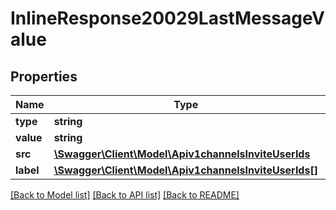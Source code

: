 # InlineResponse20029LastMessageValue

## Properties
Name | Type | Description | Notes
------------ | ------------- | ------------- | -------------
**type** | **string** |  | [optional] 
**value** | **string** |  | [optional] 
**src** | [**\Swagger\Client\Model\Apiv1channelsInviteUserIds**](Apiv1channelsInviteUserIds.md) |  | [optional] 
**label** | [**\Swagger\Client\Model\Apiv1channelsInviteUserIds[]**](Apiv1channelsInviteUserIds.md) |  | [optional] 

[[Back to Model list]](../../README.md#documentation-for-models) [[Back to API list]](../../README.md#documentation-for-api-endpoints) [[Back to README]](../../README.md)

